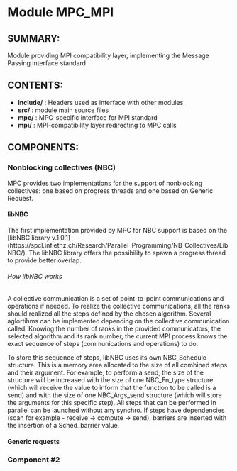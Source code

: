 Module MPC_MPI
======================

SUMMARY:
--------

Module providing MPI compatibility layer, implementing the Message Passing
interface standard.

CONTENTS:
---------
* **include/** : Headers used as interface with other modules
* **src/**     : module main source files
* **mpc/**     : MPC-specific interface for MPI standard
* **mpi/**     : MPI-compatibility layer redirecting to MPC calls
    

COMPONENTS:
-----------

### Nonblocking collectives (NBC)

MPC provides two implementations for the support of nonblocking collectives: one based on progress threads and one based on Generic Request.

#### libNBC

<p>The first implementation provided by MPC for NBC support is based on the [libNBC library v.1.0.1](https://spcl.inf.ethz.ch/Research/Parallel_Programming/NB_Collectives/LibNBC/).
The libNBC library offers the possibility to spawn a progress thread to provide better overlap.</p>


###### How libNBC works
<p>A collective communication is a set of point-to-point communications and operations if needed. To realize the collective communications, all the ranks should realized all the steps defined by the chosen algorithm. Several aglortihms can be implemented depending on the collective communication called. Knowing the number of ranks in the provided communicators, the selected algorithm and its rank number, the current MPI process knows the exact sequence of steps (communications and operations) to do.

To store this sequence of steps, libNBC uses its own NBC_Schedule structure. This is a memory area allocated to the size of all combined steps and their argument.
For example, to perform a send, the size of the structure will be increased with the size of one NBC_Fn_type structure (which will receive the value to inform that the function to be called is a send) and with the size of one NBC_Args_send structure (which will store the arguments for this specific step).
All steps that can be performed in parallel can be launched without any synchro. If steps have dependencies (scan for example - receive -> compute -> send), barriers are inserted with the insertion of a Sched_barrier value.</p>



#### Generic requests




### Component #2
